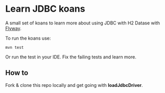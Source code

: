 # Learn JDBC koans

A small set of koans to learn more about using JDBC with H2 Datase with [Flyway](https://flywaydb.org/getstarted/firststeps/maven).

To run the koans use:

```
mvn test
```

Or run the test in your IDE. Fix the failing tests and learn more.

## How to

Fork & clone this repo locally and get going with **loadJdbcDriver**.






